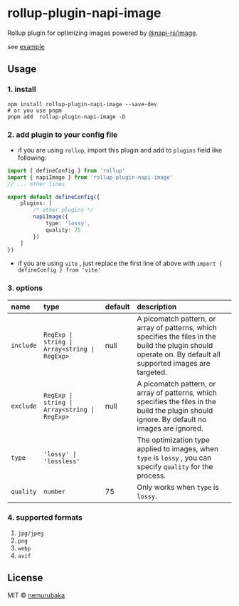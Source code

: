 # rollup-plugin-napi-image
Rollup plugin for optimizing images powered by [@napi-rs/image](https://github.com/Brooooooklyn/Image).

see [example](./playground/)

## Usage

### 1. install

```shell
npm install rollup-plugin-napi-image --save-dev
# or you use pnpm 
pnpm add  rollup-plugin-napi-image -D
```

### 2. add plugin to your config file

- if you are using `rollup`, import this plugin and add to `plugins` field like following:

```typescript
import { defineConfig } from 'rollup'
import { napiImage } from 'rollup-plugin-napi-image'
// ... other lines

export default defineConfig({
    plugins: [
        /* other plugins */
        napiImage({
            type: 'lossy',
            quality: 75
        })
    ]
})

```

- if you are using `vite` , just replace the first line of above with `import { defineConfig } from 'vite'`


### 3. options

| name | type  | default  | description |
| :-   | :-    |  :-      | :-          |
|`include` | `RegExp \| string \| Array<string \| RegExp>`  | null | A picomatch pattern, or array of patterns, which specifies the files in the build the plugin should operate on. By default all supported images are targeted. |
| `exclude` | `RegExp \| string \| Array<string \| RegExp>` | null | A picomatch pattern, or array of patterns, which specifies the files in the build the plugin should ignore. By default no images are ignored. |
| `type` | `'lossy' \| 'lossless'` | | The optimization type applied to images, when `type` is `lossy` , you can specify `quality` for the process. |
| `quality` | `number` | 75 | Only works when `type` is `lossy`. |

### 4. supported formats

1. `jpg/jpeg`
2. `png`
3. `webp` 
4. `avif`

## License

MIT &copy; [nemurubaka](https://github.com/cijiugechu)
